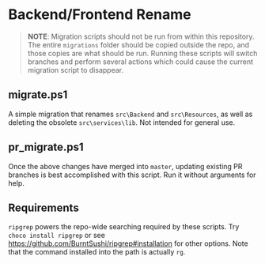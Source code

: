 # Backend/Frontend Rename

> **NOTE**: Migration scripts should not be run from within this repository.
The entire `migrations` folder should be copied outside the repo, and those
copies are what should be run. Running these scripts will switch branches
and perform several actions which could cause the current migration script
to disappear.

## migrate.ps1

A simple migration that renames `src\Backend` and `src\Resources`, as well as
deleting the obsolete `src\services\lib`. Not intended for general use.

## pr_migrate.ps1

Once the above changes have merged into `master`, updating existing PR branches
is best accomplished with this script. Run it without arguments for help.

## Requirements

`ripgrep` powers the repo-wide searching required by these scripts.
Try `choco install ripgrep` or see https://github.com/BurntSushi/ripgrep#installation for other options.
Note that the command installed into the path is actually `rg`.